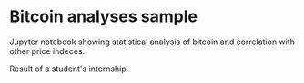 # Bitcoin analyses sample

Jupyter notebook showing statistical analysis of bitcoin and correlation with other price indeces.

Result of a student's internship.
